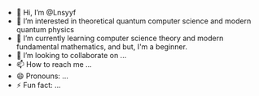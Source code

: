 - 👋 Hi, I’m @Lnsyyf
- 👀 I’m interested in theoretical quantum computer science and modern quantum physics
- 🌱 I’m currently learning computer science theory and modern fundamental mathematics, and but, I'm a beginner.
- 💞️ I’m looking to collaborate on ...
- 📫 How to reach me ...
- 😄 Pronouns: ...
- ⚡ Fun fact: ...

<!---
Lnsyyf/Lnsyyf is a ✨ special ✨ repository because its `README.md` (this file) appears on your GitHub profile.
You can click the Preview link to take a look at your changes.
--->
